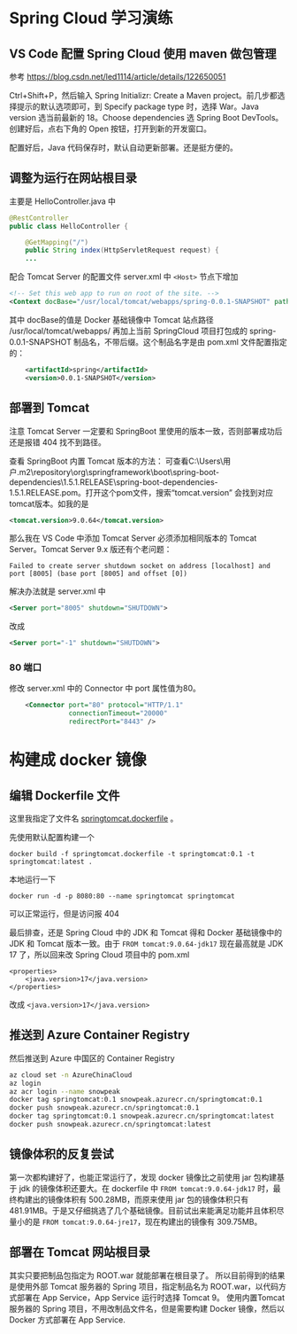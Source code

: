 # Spring Cloud 学习演练

## VS Code 配置 Spring Cloud 使用 maven 做包管理
参考
https://blog.csdn.net/led1114/article/details/122650051

Ctrl+Shift+P，然后输入 Spring Initializr: Create a Maven project。前几步都选择提示的默认选项即可，到 Specify package type 时，选择 War。Java version 选当前最新的 18。Choose dependencies 选 Spring Boot DevTools。创建好后，点右下角的 Open 按钮，打开到新的开发窗口。

配置好后，Java 代码保存时，默认自动更新部署。还是挺方便的。

## 调整为运行在网站根目录
主要是 HelloController.java 中
```java
@RestController
public class HelloController {

    @GetMapping("/")
    public String index(HttpServletRequest request) {
    ...
```
配合 Tomcat Server 的配置文件 server.xml 中 `<Host>` 节点下增加
```xml
<!-- Set this web app to run on root of the site. -->
<Context docBase="/usr/local/tomcat/webapps/spring-0.0.1-SNAPSHOT" path="/" reloadable="true"/>
```
其中 docBase的值是 Docker 基础镜像中 Tomcat 站点路径 /usr/local/tomcat/webapps/ 再加上当前 SpringCloud 项目打包成的 spring-0.0.1-SNAPSHOT 制品名，不带后缀。这个制品名字是由 pom.xml 文件配置指定的：
```xml
	<artifactId>spring</artifactId>
	<version>0.0.1-SNAPSHOT</version>
```

## 部署到 Tomcat
注意 Tomcat Server 一定要和 SpringBoot 里使用的版本一致，否则部署成功后还是报错 404 找不到路径。

查看 SpringBoot 内置 Tomcat 版本的方法：
可查看C:\Users\用户.m2\repository\org\springframework\boot\spring-boot-dependencies\1.5.1.RELEASE\spring-boot-dependencies-1.5.1.RELEASE.pom。打开这个pom文件，搜索“tomcat.version” 会找到对应tomcat版本。如我的是
```xml
<tomcat.version>9.0.64</tomcat.version>
```
那么我在 VS Code 中添加 Tomcat Server 必须添加相同版本的 Tomcat Server。Tomcat Server 9.x 版还有个老问题：
```
Failed to create server shutdown socket on address [localhost] and port [8005] (base port [8005] and offset [0])
```
解决办法就是 server.xml 中
```xml
<Server port="8005" shutdown="SHUTDOWN">
```
改成
```xml
<Server port="-1" shutdown="SHUTDOWN">
```

### 80 端口
修改 server.xml 中的  Connector 中 port 属性值为80。
```xml
    <Connector port="80" protocol="HTTP/1.1"
               connectionTimeout="20000"
               redirectPort="8443" />
```

# 构建成 docker 镜像
## 编辑 Dockerfile 文件
这里我指定了文件名 [springtomcat.dockerfile](springtomcat.dockerfile) 。

先使用默认配置构建一个
```
docker build -f springtomcat.dockerfile -t springtomcat:0.1 -t springtomcat:latest .
```

本地运行一下
```
docker run -d -p 8080:80 --name springtomcat springtomcat
```
可以正常运行，但是访问报 404

最后排查，还是 Spring Cloud 中的 JDK 和 Tomcat 得和 Docker 基础镜像中的 JDK 和 Tomcat 版本一致。由于 `FROM tomcat:9.0.64-jdk17` 现在最高就是 JDK 17 了，所以回来改 Spring Cloud 项目中的 pom.xml
```
<properties>
	<java.version>17</java.version>
</properties>
```
改成 `<java.version>17</java.version>`

## 推送到 Azure Container Registry
然后推送到 Azure 中国区的 Container Registry
```bash
az cloud set -n AzureChinaCloud
az login
az acr login --name snowpeak
docker tag springtomcat:0.1 snowpeak.azurecr.cn/springtomcat:0.1
docker push snowpeak.azurecr.cn/springtomcat:0.1
docker tag springtomcat:0.1 snowpeak.azurecr.cn/springtomcat:latest
docker push snowpeak.azurecr.cn/springtomcat:latest
```

## 镜像体积的反复尝试
第一次都构建好了，也能正常运行了，发现 docker 镜像比之前使用 jar 包构建基于 jdk 的镜像体积还要大。在 dockerfile 中 `FROM tomcat:9.0.64-jdk17` 时，最终构建出的镜像体积有 500.28MB，而原来使用 jar 包的镜像体积只有 481.91MB。于是又仔细挑选了几个基础镜像。目前试出来能满足功能并且体积尽量小的是 `FROM tomcat:9.0.64-jre17`，现在构建出的镜像有 309.75MB。

## 部署在 Tomcat 网站根目录
其实只要把制品包指定为 ROOT.war 就能部署在根目录了。
所以目前得到的结果是使用外部 Tomcat 服务器的 Spring 项目，指定制品名为 ROOT.war，以代码方式部署在 App Service，App Service 运行时选择 Tomcat 9。
使用内置Tomcat 服务器的 Spring 项目，不用改制品文件名，但是需要构建 Docker 镜像，然后以 Docker 方式部署在 App Service.